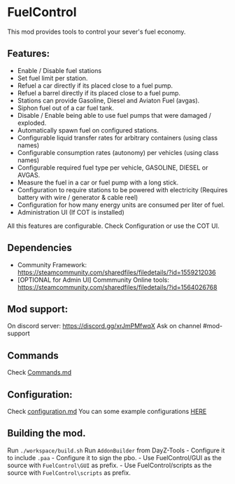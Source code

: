 # FuelControl

This mod provides tools to control your sever's fuel economy.

## Features:

- Enable / Disable fuel stations
- Set fuel limit per station.
- Refuel a car directly if its placed close to a fuel pump.
- Refuel a barrel directly if its placed close to a fuel pump.
- Stations can provide Gasoline, Diesel and Aviaton Fuel (avgas).
- Siphon fuel out of a car fuel tank.
- Disable / Enable being able to use fuel pumps that were damaged / exploded.
- Automatically spawn fuel on configured stations.
- Configurable liquid transfer rates for arbitrary containers (using class names)
- Configurable consumption rates (autonomy) per vehicles (using class names)
- Configurable required fuel type per vehicle, GASOLINE, DIESEL or AVGAS.
- Measure the fuel in a car or fuel pump with a long stick.
- Configuration to require stations to be powered with electricity (Requires battery with wire / generator & cable reel)
- Configuration for how many energy units are consumed per liter of fuel.
- Administration UI (If COT is installed)

All this features are configurable. Check Configuration or use the COT UI.

## Dependencies

- Community Framework: https://steamcommunity.com/sharedfiles/filedetails/?id=1559212036
- [OPTIONAL for Admin UI] Commmunity Online tools: https://steamcommunity.com/sharedfiles/filedetails/?id=1564026768

## Mod support:
On discord server: https://discord.gg/xrJmPMfwqX
Ask on channel #mod-support

## Commands

Check [Commands.md](https://github.com/Istar-Eldritch/FuelControl/blob/main/commands.md)

## Configuration:

Check [configuration.md](https://github.com/Istar-Eldritch/FuelControl/blob/main/configuration.md)
You can some example configurations [HERE](https://github.com/Istar-Eldritch/FuelControl/tree/main/profiles/FuelControl)

## Building the mod.

Run `./workspace/build.sh`
Run `AddonBuilder` from DayZ-Tools
    - Configure it to include `.paa`
    - Configure it to sign the pbo.
    - Use FuelControl/GUI as the source with `FuelControl\GUI` as prefix.
    - Use FuelControl/scripts as the source with `FuelControl\scripts` as prefix.